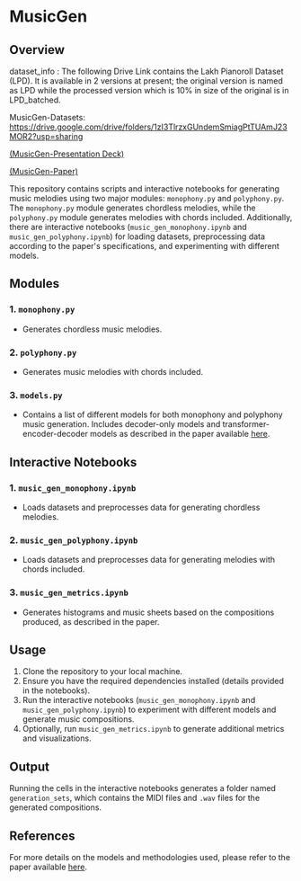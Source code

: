# MusicGen

## Overview


dataset_info : The following Drive Link contains the Lakh Pianoroll Dataset (LPD). It is available in 2 versions at present; the original version is named as LPD while the processed version which is 10% in size of the original is in LPD_batched. 

MusicGen-Datasets: https://drive.google.com/drive/folders/1zI3TlrzxGUndemSmiagPtTUAmJ23MOR2?usp=sharing

[(MusicGen-Presentation Deck)](https://github.com/ProPranu6/MusicGen/blob/spotlight/ML%20Project%20Initial%20Check-in%20Presentation.pdf)


[(MusicGen-Paper)](https://www.overleaf.com/read/mbrnzybhqxfd#df6fb8)

This repository contains scripts and interactive notebooks for generating music melodies using two major modules: `monophony.py` and `polyphony.py`. The `monophony.py` module generates chordless melodies, while the `polyphony.py` module generates melodies with chords included. Additionally, there are interactive notebooks (`music_gen_monophony.ipynb` and `music_gen_polyphony.ipynb`) for loading datasets, preprocessing data according to the paper's specifications, and experimenting with different models.

## Modules

### 1. `monophony.py`

- Generates chordless music melodies.

### 2. `polyphony.py`

- Generates music melodies with chords included.

### 3. `models.py`

- Contains a list of different models for both monophony and polyphony music generation. Includes decoder-only models and transformer-encoder-decoder models as described in the paper available [here](https://www.overleaf.com/read/mbrnzybhqxfd#df6fb8).

## Interactive Notebooks

### 1. `music_gen_monophony.ipynb`

- Loads datasets and preprocesses data for generating chordless melodies.

### 2. `music_gen_polyphony.ipynb`

- Loads datasets and preprocesses data for generating melodies with chords included.

### 3. `music_gen_metrics.ipynb`

- Generates histograms and music sheets based on the compositions produced, as described in the paper.

## Usage

1. Clone the repository to your local machine.
2. Ensure you have the required dependencies installed (details provided in the notebooks).
3. Run the interactive notebooks (`music_gen_monophony.ipynb` and `music_gen_polyphony.ipynb`) to experiment with different models and generate music compositions.
4. Optionally, run `music_gen_metrics.ipynb` to generate additional metrics and visualizations.

## Output

Running the cells in the interactive notebooks generates a folder named `generation_sets`, which contains the MIDI files and `.wav` files for the generated compositions.

## References

For more details on the models and methodologies used, please refer to the paper available [here](https://www.overleaf.com/read/mbrnzybhqxfd#df6fb8).




